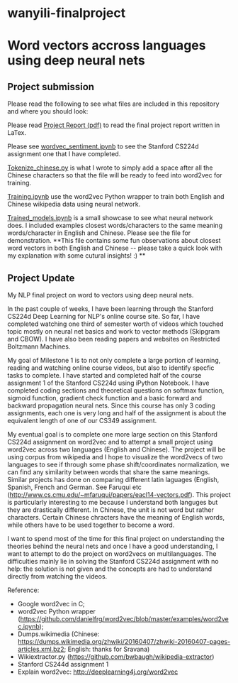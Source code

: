 # wanyili-finalproject
# Word vectors accross languages using deep neural nets

## Project submission

Please read the following to see what files are included in this repository and where you should look:

Please read [Project Report (pdf)](https://github.com/wellesleynlp/wanyili-finalproject/blob/master/project_report.pdf) to read the final project report written in LaTex.

Please see [wordvec_sentiment.ipynb](https://github.com/wellesleynlp/wanyili-finalproject/blob/master/wordvec_sentiment.ipynb) to see the Stanford CS224d assignment one that I have completed.

[Tokenize_chinese.py](https://github.com/wellesleynlp/wanyili-finalproject/blob/master/tokenize_chinese.py) is what I wrote to simply add a space after all the Chinese characters so that the file will be ready to feed into word2vec for training.

[Training.ipynb](https://github.com/wellesleynlp/wanyili-finalproject/blob/master/training.ipynb) use the word2vec Python wrapper to train both English and Chinese wikipedia data using neural network.

[Trained_models.ipynb](https://github.com/wellesleynlp/wanyili-finalproject/blob/master/trained_models.ipynb) is a small showcase to see what neural network does. I included examples closest words/characters to the same meaning words/character in English and Chinese. Please see the file for demonstration. **This file contains some fun observations about closest word vectors in both English and Chinese -- please take a quick look with my explanation with some cutural insights! :) **

## Project Update

My NLP final project on word to vectors using deep neural nets.

In the past couple of weeks, I have been learning through the Stanford CS224d Deep Learning for NLP's online course site. So far, I have completed watching one third of semester worth of videos which touched topic mostly on neural net basics and work to vector methods (Skipgram and CBOW). I have also been reading papers and websites on Restricted Boltzmann Machines.

My goal of Milestone 1 is to not only complete a large portion of learning, reading and watching online course videos, but also to identify specfic tasks to complete. I have started and completed half of the course assignment 1 of the Stanford CS224d using iPython Notebook. I have completed coding sections and theoretical questions on softmax function, sigmoid function, gradient check function and a basic forward and backward propagation neural nets. Since this course has only 3 coding assignments, each one is very long and half of the assignment is about the equivalent length of one of our CS349 assignment.

My eventual goal is to complete one more large section on this Stanford CS224d assignment on word2vec and to attempt a small project using word2vec across two languages (English and Chinese). The project will be using corpus from wikipedia and I hope to visualize the word2vecs of two languages to see if through some phase shift/coordinates normalization, we can find any similarity between words that share the same meanings. Similar projects has done on comparing different latin laguages (English, Spanish, French and German. See Faruqui etc (http://www.cs.cmu.edu/~mfaruqui/papers/eacl14-vectors.pdf). This project is particularly interesting to me because I understand both languges but they are drastically different. In Chinese, the unit is not word but rather characters. Certain Chinese chracters have the meaning of English words, while others have to be used together to become a word.

I want to spend most of the time for this final project on understanding the theories behind the neural nets and once I have a good understanding, I want to attempt to do the project on word2vecs on multilanguages. The difficulties mainly lie in solving the Stanford CS224d assignment with no help: the solution is not given and the concepts are had to understand directly from watching the videos.

Reference:

* Google word2vec in C;
* word2vec Python wrapper (https://github.com/danielfrg/word2vec/blob/master/examples/word2vec.ipynb);
* Dumps.wikimedia (Chinese: https://dumps.wikimedia.org/zhwiki/20160407/zhwiki-20160407-pages-articles.xml.bz2; English: thanks for Sravana)
* Wikiextractor.py (https://github.com/bwbaugh/wikipedia-extractor)
* Stanford CS244d assignment 1
* Explain word2vec: http://deeplearning4j.org/word2vec



